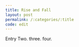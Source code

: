 ```yaml
---
title: Rise and Fall
layout: post
permalink: /:categories/:title
code: edit
---
```


Entry Two. three. four. 